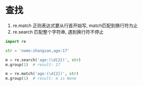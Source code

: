 # 查找

1. re.match 正则表达式要从行首开始写, match匹配到换行符为止
2. re.search 匹配整个字符串, 遇到换行符不停止

```python
import re

str = 'name:zhangsan,age:17'

m = re.search('age:(\d{2})', str)
m.group(1)  # result: 17

m = re.match('age:(\d{2})', str)
m.group(1)  # result: m is None
```
